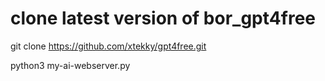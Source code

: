 # clone latest version of bor_gpt4free
git clone https://github.com/xtekky/gpt4free.git

python3 my-ai-webserver.py